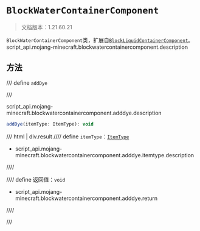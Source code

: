 # `BlockWaterContainerComponent`

> 文档版本：1.21.60.21

`BlockWaterContainerComponent`类，扩展自[`BlockLiquidContainerComponent`](./blockliquidcontainercomponent.md)。script_api.mojang-minecraft.blockwatercontainercomponent.description

## 方法

/// define
`addDye`


///

script_api.mojang-minecraft.blockwatercontainercomponent.adddye.description

```js
addDye(itemType: ItemType): void
```

/// html | div.result
//// define
`itemType`：[`ItemType`](./itemtype.md)

- script_api.mojang-minecraft.blockwatercontainercomponent.adddye.itemtype.description


////

//// define
返回值：`void`

- script_api.mojang-minecraft.blockwatercontainercomponent.adddye.return


////

///

